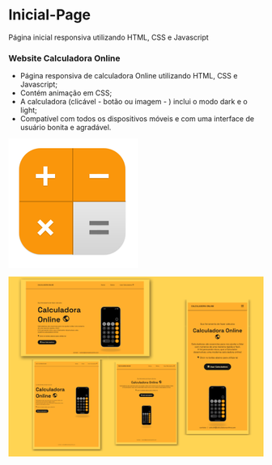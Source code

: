 # Inicial-Page
 Página inicial responsiva utilizando HTML, CSS e Javascript



### Website Calculadora Online

- Página responsiva de calculadora Online utilizando HTML, CSS e Javascript;
- Contém animação em CSS;
- A calculadora (clicável - botão ou imagem - ) inclui o modo dark e o light;
- Compatível com todos os dispositivos móveis e com uma interface de usuário bonita e agradável.


![favicon img](/img/favicon.png)

<p>
<img src="/img/site-calculadoraOnline-img.png" alt="" img-align="middle">
</p>
